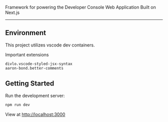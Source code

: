 Framework for powering the Developer Console Web Application
Built on Next.js

---

## Environment

This project utilizes vscode dev containers.

Important extensions

```
divlo.vscode-styled-jsx-syntax
aaron-bond.better-comments
```

## Getting Started

Run the development server:

```bash
npm run dev
```

View at [http://localhost:3000](http://localhost:3000)
